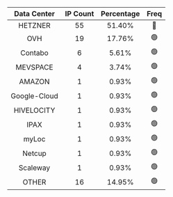 | Data Center | IP Count | Percentage | Freq |
|:------------:|:--------:|:-----------:|:-----:|
| HETZNER | 55 | 51.40% | 🔴 |
| OVH | 19 | 17.76% | 🟢 |
| Contabo | 6 | 5.61% | 🟢 |
| MEVSPACE | 4 | 3.74% | 🟢 |
| AMAZON | 1 | 0.93% | 🟢 |
| Google-Cloud | 1 | 0.93% | 🟢 |
| HIVELOCITY | 1 | 0.93% | 🟢 |
| IPAX | 1 | 0.93% | 🟢 |
| myLoc | 1 | 0.93% | 🟢 |
| Netcup | 1 | 0.93% | 🟢 |
| Scaleway | 1 | 0.93% | 🟢 |
| OTHER | 16 | 14.95% | 🟢 |